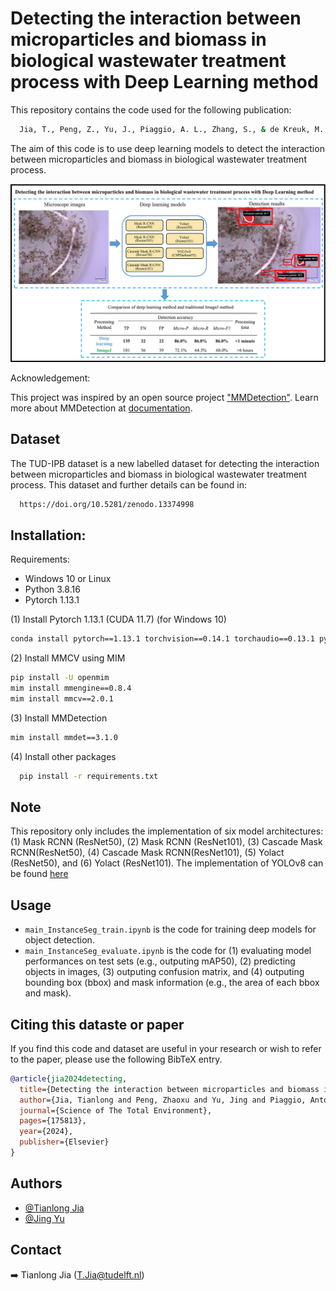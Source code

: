 # Detecting the interaction between microparticles and biomass in biological wastewater treatment process with Deep Learning method

This repository contains the code used for the following publication:
```bash
  Jia, T., Peng, Z., Yu, J., Piaggio, A. L., Zhang, S., & de Kreuk, M. K. (2024). Detecting the interaction between microparticles and biomass in biological wastewater treatment process with Deep Learning method. Science of The Total Environment, 175813. doi: 10.1016/j.scitotenv.2024.175813
```

The aim of this code is to use deep learning models to detect the interaction between microparticles and biomass in biological wastewater treatment process.

![summary_figure](figures/Graphical_abstract.jpg)


Acknowledgement:

This project was inspired by an open source project ["MMDetection"](https://github.com/open-mmlab/mmdetection). 
Learn more about MMDetection at [documentation](https://mmdetection.readthedocs.io/en/latest/).

## Dataset

The TUD-IPB dataset is a new labelled dataset for detecting the interaction between microparticles and biomass in biological wastewater treatment process. This dataset and further details can be found in:

```bash
  https://doi.org/10.5281/zenodo.13374998
```

## Installation:

Requirements:
- Windows 10 or Linux
- Python 3.8.16
- Pytorch 1.13.1

(1) Install Pytorch 1.13.1 (CUDA 11.7) (for Windows 10)

```bash
conda install pytorch==1.13.1 torchvision==0.14.1 torchaudio==0.13.1 pytorch-cuda=11.7 -c pytorch -c nvidia
```

(2) Install MMCV using MIM
```bash
pip install -U openmim
mim install mmengine==0.8.4
mim install mmcv==2.0.1
```

(3) Install MMDetection
```bash
mim install mmdet==3.1.0
```

(4) Install other packages

```bash
  pip install -r requirements.txt
```

## Note
This repository only includes the implementation of six model architectures: (1) Mask RCNN (ResNet50), (2) Mask RCNN (ResNet101), (3) Cascade Mask RCNN(ResNet50), (4) Cascade Mask RCNN(ResNet101), (5) Yolact (ResNet50), and (6) Yolact (ResNet101). The implementation of YOLOv8 can be found [here](https://github.com/TianlongJia/deep_pollutant_YoloV8)


## Usage

-  `main_InstanceSeg_train.ipynb` is the code for training deep models for object detection.
-  `main_InstanceSeg_evaluate.ipynb` is the code for (1) evaluating model performances on test sets (e.g., outputing mAP50), (2) predicting objects in images, (3) outputing confusion matrix, and (4) outputing bounding box (bbox) and mask information (e.g., the area of each bbox and mask).

## Citing this dataste or paper

If you find this code and dataset are useful in your research or wish to refer to the paper, please use the following BibTeX entry.

```BibTeX
@article{jia2024detecting,
  title={Detecting the interaction between microparticles and biomass in biological wastewater treatment process with Deep Learning method},
  author={Jia, Tianlong and Peng, Zhaoxu and Yu, Jing and Piaggio, Antonella L and Zhang, Shuo and de Kreuk, Merle K},
  journal={Science of The Total Environment},
  pages={175813},
  year={2024},
  publisher={Elsevier}
}
```

## Authors

- [@Tianlong Jia](https://github.com/TianlongJia)
- [@Jing Yu](https://github.com/yyyuj)


## Contact

➡️ Tianlong Jia ([T.Jia@tudelft.nl](mailto:T.Jia@tudelft.nl))

